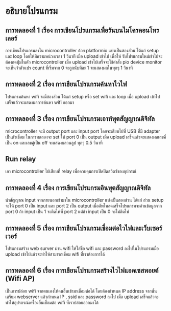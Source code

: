 # อธิบายโปรแกรม

## การทดลองที่ 1 เรื่อง การเขียนโปรแกรมเพื่อรันบนไมโครคอนโทรเลอร์

การเขียนโปรแกรมลงใน microcontroller ด้วย platformio แบ่งเป็นสองส่วน ได้แก่ setup และ loop โดยให้มีความหน่วงเวลา 1 วินาที เมื่อ upload เข้าไป เพื่อให้ รับโปรแกรมใหม่เข้าไปจะต้องกดปุ่มในตัว microcontroller เมื่อ upload เข้าไปเสร็จจะใช้คำสั่ง pio device monitor จะเห็นว่าตัวแปร count ที่เริ่มจาก 0 จะถูกนับทีละ 1 จะแสดงผลในทุกๆ 1 วินาที

## การทดลองที่ 2 เรื่อง การเขียนโปรแกรมค้นหาไวไฟ

โปรแกรมค้นหา wifi จะมีสองส่วน ได้แก่ setup หรือ set wifi และ loop เมื่อ upload เข้าไปเสร็จแล้วจะแสดงผลการค้นหา wifi ออกมา

## การทดลองที่ 3 เรื่อง การเขียนโปรแกรมเอาท์พุตสัญญาณดิจิทัล

microcontroller จะมี output port และ input port โดยจะเสียบไปที่ USB ที่มี adapter เป็นตัวเชื่อม ในการทดลองจะ set ให้ port 0 เป็น output เมื่อ upload เสร็จแล้วจะแสดงผลเลขคี่เป็น on และเลขคู่เป็น off จะแสดงผลวนลูป ทุกๆ 0.5 วินาที

## Run relay

เอา microcontroller ไปเสียบที่ relay เพื่อควบคุมการเปิดปิดสวิตซ์ของอุปกรณ์

## การทดลองที่ 4 เรื่อง การเขียนโปรแกรมอินพุตสัญญาณดิจิทัล

นำสัญญาณ input จากภายนอกเข้ามาใน microcontroller แบ่งเป็นสองส่วน ได้แก่ ส่วน setup จะให้ port 0 เป็น input และ port 2 เป็น output เมื่ออัพโหลดเสร็จโปรแกรมจะอ่านข้อมูลจาก port 0 ถ้า input เป็น 1 จะติดไฟที่ port 2 แต่ถ้า input เป็น 0 จะไม่ติดไฟ

## การทดลองที่ 5 เรื่อง การเขียนโปรแกรมเชื่อมต่อไวไฟและเว็บเซอร์เวอร์

โปรแกรมสร้าง web surver ผ่าน wifi ให้ใส่ชื่อ wifi และ password ลงไปในโปรแกรมเมื่อ upload เข้าไปแล้วจะทำให้สามารถเชื่อม wifi ที่เราต้องการได้

## การทดลองที่ 6 เรื่อง การเขียนโปรแกรมสร้างไวไฟแอคเซสพอยต์ (Wifi AP)

เป็นการปล่อย wifi จากตนเองให้คนอื่นเข้ามาเชื่อมต่อได้ โดยต้องกำหนด IP address จากนั้นเตรียม webserver แล้วกำหนด IP , ssid และ password ลงไป เมื่อ upload เสร็จแล้วจะทำให้อุปรกรณ์เครื่องอื่นเชื่อมต่อ wifi ที่เราปล่อยออกมาได้
